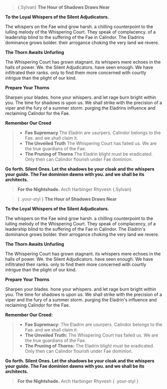 
>{.Sylvan}
> **The Hour of Shadows Draws Near**
>
**To the Loyal Whispers of the Silent Adjudicators.**
>
The whispers on the Fae wind grow harsh. a chilling counterpoint to the lulling melody of the Whispering Court. They speak of complacency. of a leadership blind to the suffering of the Fae in Calindor. The Eladrins dominance grows bolder. their arrogance choking the very land we revere.
>
**The Thorn Awaits Unfurling**
>
The Whispering Court has grown stagnant. its whispers mere echoes in the halls of power. We. the Silent Adjudicators. have seen enough. We have infiltrated their ranks. only to find them more concerned with courtly intrigue than the plight of our kind.
>
**Prepare Your Thorns**
>
Sharpen your blades. hone your whispers. and let rage burn bright within you. The time for shadows is upon us. We shall strike with the precision of a viper and the fury of a summer storm. purging the Eladrins influence and reclaiming Calindor for the Fae.
>
**Remember Our Creed**
>- **Fae Supremacy** The Eladrin are usurpers. Calindor belongs to the Fae. and we shall claim it.
>- **The Unveiled Truth** The Whispering Court has failed us. We are the true guardians of the Fae.
>- **The Pruning of Thorns** The Eladrin blight must be eradicated. Only then can Calindor flourish under Fae dominion.
>
**Go forth. Silent Ones. Let the shadows be your cloak and the whispers your guide. The Fae dominion dawns with you. and we shall be its architects.**
>
>**For the Nightshade.**
>Arch Harbinger Rhyvesh
>{.Sylvan}



>{ .your-styl }
> **The Hour of Shadows Draws Near**
>
**To the Loyal Whispers of the Silent Adjudicators.**
>
The whispers on the Fae wind grow harsh. a chilling counterpoint to the lulling melody of the Whispering Court. They speak of complacency, of a leadership blind to the suffering of the Fae in Calindor. The Eladrin's dominance grows bolder. their arrogance choking the very land we revere.
>
**The Thorn Awaits Unfurling**
>
The Whispering Court has grown stagnant. its whispers mere echoes in the halls of power. We. the Silent Adjudicators. have seen enough. We have infiltrated their ranks. only to find them more concerned with courtly intrigue than the plight of our kind.
>
**Prepare Your Thorns**
>
Sharpen your blades. hone your whispers. and let rage burn bright within you. The time for shadows is upon us. We shall strike with the precision of a viper and the fury of a summer storm. purging the Eladrin's influence and reclaiming Calindor for the Fae.
>
**Remember Our Creed:**
>- **Fae Supremacy:** The Eladrin are usurpers. Calindor belongs to the Fae. and we shall claim it.
>- **The Unveiled Truth:** The Whispering Court has failed us. We are the true guardians of the Fae.
>- **The Pruning of Thorns:** The Eladrin blight must be eradicated. Only then can Calindor flourish under Fae dominion.
>
**Go forth. Silent Ones. Let the shadows be your cloak and the whispers your guide. The Fae dominion dawns with you. and we shall be its architects.**
>
>**For the Nightshade.**
>Arch Harbinger Rhyvesh
>{ .your-styl }
